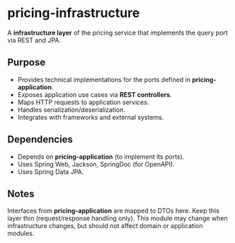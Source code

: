 
# pricing-infrastructure

A **infrastructure layer** of the pricing service that implements the query port via REST and JPA.


## Purpose

- Provides technical implementations for the ports defined in **pricing-application**.
- Exposes application use cases via **REST controllers**.
- Maps HTTP requests to application services.
- Handles serialization/deserialization.
- Integrates with frameworks and external systems.


## Dependencies

- Depends on **pricing-application** (to implement its ports).
- Uses Spring Web, Jackson, SpringDoc (for OpenAPI).
- Uses Spring Data JPA.


## Notes

Interfaces from **pricing-application** are mapped to DTOs here.
Keep this layer thin (request/response handling only).
This module may change when infrastructure changes, but should not affect domain or application modules.
